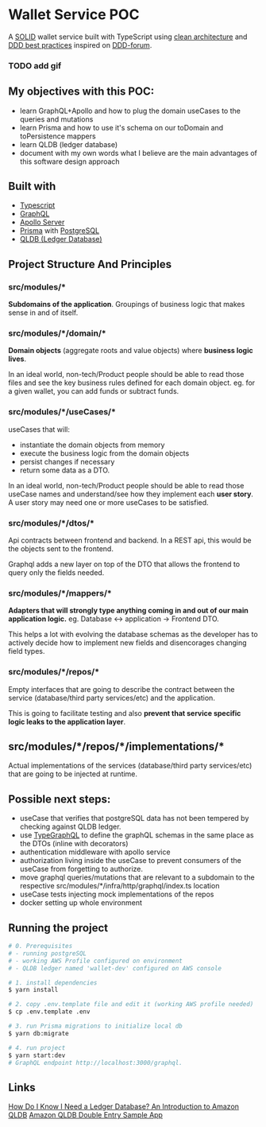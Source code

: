 # Wallet Service POC

A [SOLID](https://khalilstemmler.com/articles/solid-principles/solid-typescript/) wallet service built with TypeScript using [clean architecture](https://khalilstemmler.com/articles/software-design-architecture/organizing-app-logic/) and [DDD best practices](https://khalilstemmler.com/articles/domain-driven-design-intro/) inspired on [DDD-forum](https://github.com/stemmlerjs/ddd-forum).

### TODO add gif

## My objectives with this POC:

- learn GraphQL+Apollo and how to plug the domain useCases to the queries and mutations
- learn Prisma and how to use it's schema on our toDomain and toPersistence mappers
- learn QLDB (ledger database)
- document with my own words what I believe are the main advantages of this software design approach

## Built with

- [Typescript](https://www.typescriptlang.org/)
- [GraphQL](https://graphql.org/)
- [Apollo Server](https://www.apollographql.com/)
- [Prisma](https://www.prisma.io/) with [PostgreSQL](https://www.postgresql.org/)
- [QLDB (Ledger Database)](https://aws.amazon.com/qldb/)

## Project Structure And Principles

### src/modules/\*

**Subdomains of the application**. Groupings of business logic that makes sense in and of itself.

### src/modules/\*/domain/\*

**Domain objects** (aggregate roots and value objects) where **business logic lives**.

In an ideal world, non-tech/Product people should be able to read those files and see the key business rules defined for each domain object.
eg. for a given wallet, you can add funds or subtract funds.

### src/modules/\*/useCases/\*

useCases that will:

- instantiate the domain objects from memory
- execute the business logic from the domain objects
- persist changes if necessary
- return some data as a DTO.

In an ideal world, non-tech/Product people should be able to read those useCase names and understand/see how they implement each **user story**. A user story may need one or more useCases to be satisfied.

### src/modules/\*/dtos/\*

Api contracts between frontend and backend. In a REST api, this would be the objects sent to the frontend.

Graphql adds a new layer on top of the DTO that allows the frontend to query only the fields needed.

### src/modules/\*/mappers/\*

**Adapters that will strongly type anything coming in and out of our main application logic.** eg. Database <-> application -> Frontend DTO.

This helps a lot with evolving the database schemas as the developer has to actively decide how to implement new fields and disencorages changing field types.

### src/modules/\*/repos/\*

Empty interfaces that are going to describe the contract between the service (database/third party services/etc) and the application.

This is going to facilitate testing and also **prevent that service specific logic leaks to the application layer**.

## src/modules/\*/repos/\*/implementations/\*

Actual implementations of the services (database/third party services/etc) that are going to be injected at runtime.

## Possible next steps:

- useCase that verifies that postgreSQL data has not been tempered by checking against QLDB ledger.
- use [TypeGraphQL](https://typegraphql.com/) to define the graphQL schemas in the same place as the DTOs (inline with decorators)
- authentication middleware with apollo service
- authorization living inside the useCase to prevent consumers of the useCase from forgetting to authorize.
- move graphql queries/mutations that are relevant to a subdomain to the respective src/modules/\*/infra/http/graphql/index.ts location
- useCase tests injecting mock implementations of the repos
- docker setting up whole environment

## Running the project

```bash
# 0. Prerequisites
# - running postgreSQL
# - working AWS Profile configured on environment
# - QLDB ledger named 'wallet-dev' configured on AWS console

# 1. install dependencies
$ yarn install

# 2. copy .env.template file and edit it (working AWS profile needed)
$ cp .env.template .env

# 3. run Prisma migrations to initialize local db
$ yarn db:migrate

# 4. run project
$ yarn start:dev
# GraphQL endpoint http://localhost:3000/graphql.
```

## Links

[How Do I Know I Need a Ledger Database? An Introduction to Amazon QLDB](https://www.youtube.com/watch?v=blIku5CWYzU)
[Amazon QLDB Double Entry Sample App](https://github.com/aws-samples/amazon-qldb-double-entry-sample-java)
